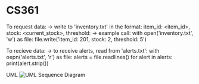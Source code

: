 # CS361
To request data:
    -> write to 'inventory.txt' in the format:
            item_id: <item_id>, stock: <current_stock>, threshold: <threshold>
    -> example call:
            with open('inventory.txt', 'w') as file:
                file.write('item_id: 201, stock: 2, threshold: 5')

To recieve data:
    -> to receive alerts, read from 'alerts.txt':
            with oepn('alerts.txt', 'r') as file:
                alerts = file.readlines()
                for alert in alerts:
                    print(alert.strip())

UML
![UML Sequence Diagram](./images/UML.jpg)
